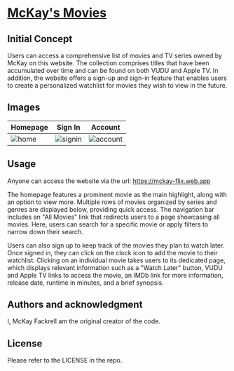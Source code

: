 # [McKay's Movies](https://mckay-flix.web.app)
## Initial Concept
Users can access a comprehensive list of movies and TV series owned by McKay on this website. The collection comprises titles that have been accumulated over time and can be found on both VUDU and Apple TV. In addition, the website offers a sign-up and sign-in feature that enables users to create a personalized watchlist for movies they wish to view in the future.

## Images
| Homepage | Sign In | Account |
|---------|---------|---------|
|![home](https://user-images.githubusercontent.com/110206514/228303608-d233a80b-735f-40ed-b477-1856b854a439.jpg)| ![signin](https://user-images.githubusercontent.com/110206514/228303824-dde13f72-90e8-4cb0-aac7-2cb9112bb9b4.jpg)|![account](https://user-images.githubusercontent.com/110206514/228303900-5f57ad93-6999-4dbe-b723-3407b3c079a8.jpg)|

## Usage
Anyone can access the website via the url: https://mckay-flix.web.app

The homepage features a prominent movie as the main highlight, along with an option to view more. Multiple rows of movies organized by series and genres are displayed below, providing quick access. The navigation bar includes an "All Movies" link that redirects users to a page showcasing all movies. Here, users can search for a specific movie or apply filters to narrow down their search.

Users can also sign up to keep track of the movies they plan to watch later. Once signed in, they can click on the clock icon to add the movie to their watchlist. Clicking on an individual movie takes users to its dedicated page, which displays relevant information such as a "Watch Later" button, VUDU and Apple TV links to access the movie, an IMDb link for more information, release date, runtime in minutes, and a brief synopsis.

## Authors and acknowledgment
I, McKay Fackrell am the original creator of the code.

## License
Please refer to the LICENSE in the repo.
